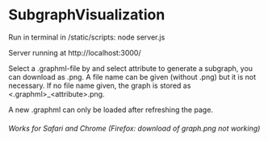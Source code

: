 # SubgraphVisualization

Run in terminal in /static/scripts: node server.js 

Server running at http://localhost:3000/

Select a .graphml-file by and select attribute to generate a subgraph, you can download as .png. A file name can be given (without .png) but it is not necessary. If no file name given, the graph is stored as <.graphml\>\_\<attribute\>.png.

A new .graphml can only be loaded after refreshing the page.

###### Works for  Safari and Chrome (Firefox: download of graph.png not working)